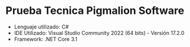 # Prueba Tecnica Pigmalion Software

- Lenguaje utilizado: C#
- IDE Utilizado: Visual Studio Community 2022 (64 bits) - Versión 17.2.0
- Framework: .NET Core 3.1

